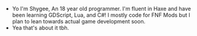 - Yo I'm Shygee, An 18 year old programmer. I'm fluent in Haxe and have been learning GDScript, Lua, and C#! I mostly code for FNF Mods but I plan to lean towards actual game development soon.
- Yea that's about it tbh.

<!---
0neShyGuy/0neShyGuy is a ✨ special ✨ repository because its `README.md` (this file) appears on your GitHub profile.
You can click the Preview link to take a look at your changes.
--->

